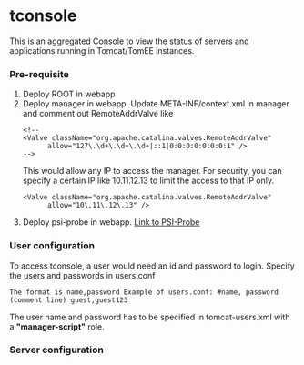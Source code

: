 # tconsole

This is an aggregated Console to view the status of servers and applications running in Tomcat/TomEE instances.

### Pre-requisite
1. Deploy ROOT in webapp
2. Deploy manager in webapp.
   Update META-INF/context.xml in manager and comment out RemoteAddrValve like 
   ```
   <!--
   <Valve className="org.apache.catalina.valves.RemoteAddrValve"
         allow="127\.\d+\.\d+\.\d+|::1|0:0:0:0:0:0:0:1" />
   -->
   ```
   This would allow any IP to access the manager. For security, you can
   specify a certain IP like 10.11.12.13 to limit the access to that IP only.
   ```
   <Valve className="org.apache.catalina.valves.RemoteAddrValve"
         allow="10\.11\.12\.13" />
   ```
3. Deploy psi-probe in webapp. [Link to PSI-Probe](https://github.com/psi-probe/psi-probe)

### User configuration
To access tconsole, a user would need an id and password to login. Specify the users and passwords in users.conf

`The format is name,password
Example of users.conf:
#name, password (comment line)
guest,guest123`

The user name and password has to be specified in tomcat-users.xml with a **"manager-script"** role.

### Server configuration
